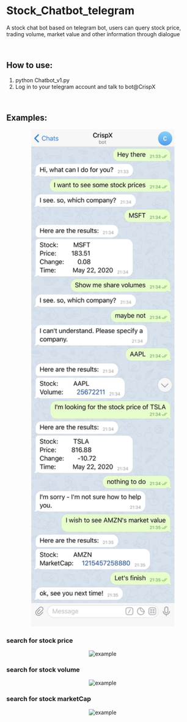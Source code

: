# Stock_Chatbot_telegram
A stock chat bot based on telegram bot, users can query stock price, trading volume, market value and other information through dialogue

<br>

## How to use:
1. python Chatbot_v1.py
2. Log in to your telegram account and talk to bot@CrispX

<br>

## Examples:

<div align=center><img src=https://github.com/Cokebear7/Stock_Chatbot_telegram/blob/master/result1.jpg width=375 alt="example"/></div>

### search for stock price

<div align=center><img src=https://github.com/Cokebear7/Stock_Chatbot_telegram/blob/master/search_price.GIF  alt="example"/></div>

### search for stock volume

<div align=center><img src=https://github.com/Cokebear7/Stock_Chatbot_telegram/blob/master/search_volume.GIF  alt="example"/></div>

### search for stock marketCap

<div align=center><img src=https://github.com/Cokebear7/Stock_Chatbot_telegram/blob/master/search_marketCap.GIF  alt="example"/></div>
